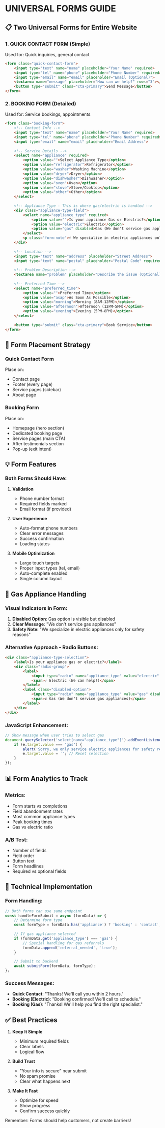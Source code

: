 # UNIVERSAL FORMS GUIDE

## 📋 Two Universal Forms for Entire Website

### 1. QUICK CONTACT FORM (Simple)
Used for: Quick inquiries, general contact

```html
<form class="quick-contact-form">
    <input type="text" name="name" placeholder="Your Name" required>
    <input type="tel" name="phone" placeholder="Phone Number" required>
    <input type="email" name="email" placeholder="Email (Optional)">
    <textarea name="message" placeholder="How can we help?" rows="3"></textarea>
    <button type="submit" class="cta-primary">Send Message</button>
</form>
```

### 2. BOOKING FORM (Detailed)
Used for: Service bookings, appointments

```html
<form class="booking-form">
    <!-- Contact Info -->
    <input type="text" name="name" placeholder="Your Name" required>
    <input type="tel" name="phone" placeholder="Phone Number" required>
    <input type="email" name="email" placeholder="Email Address">
    
    <!-- Service Details -->
    <select name="appliance" required>
        <option value="">Select Appliance Type</option>
        <option value="refrigerator">Refrigerator</option>
        <option value="washer">Washing Machine</option>
        <option value="dryer">Dryer</option>
        <option value="dishwasher">Dishwasher</option>
        <option value="oven">Oven</option>
        <option value="stove">Stove/Cooktop</option>
        <option value="other">Other</option>
    </select>
    
    <!-- Appliance Type - This is where gas/electric is handled -->
    <div class="appliance-type-field">
        <select name="appliance_type" required>
            <option value="">Is your appliance Gas or Electric?</option>
            <option value="electric">Electric</option>
            <option value="gas" disabled>Gas (We don't service gas appliances)</option>
        </select>
        <p class="form-note">⚡ We specialize in electric appliances only for safety reasons</p>
    </div>
    
    <!-- Location -->
    <input type="text" name="address" placeholder="Street Address">
    <input type="text" name="postal" placeholder="Postal Code" required>
    
    <!-- Problem Description -->
    <textarea name="problem" placeholder="Describe the issue (Optional)" rows="3"></textarea>
    
    <!-- Preferred Time -->
    <select name="preferred_time">
        <option value="">Preferred Time</option>
        <option value="asap">As Soon As Possible</option>
        <option value="morning">Morning (8AM-12PM)</option>
        <option value="afternoon">Afternoon (12PM-5PM)</option>
        <option value="evening">Evening (5PM-8PM)</option>
    </select>
    
    <button type="submit" class="cta-primary">Book Service</button>
</form>
```

## 🎯 Form Placement Strategy

### Quick Contact Form
Place on:
- Contact page
- Footer (every page)
- Service pages (sidebar)
- About page

### Booking Form
Place on:
- Homepage (hero section)
- Dedicated booking page
- Service pages (main CTA)
- After testimonials section
- Pop-up (exit intent)

## 💡 Form Features

### Both Forms Should Have:
1. **Validation**
   - Phone number format
   - Required fields marked
   - Email format (if provided)
   
2. **User Experience**
   - Auto-format phone numbers
   - Clear error messages
   - Success confirmation
   - Loading states
   
3. **Mobile Optimization**
   - Large touch targets
   - Proper input types (tel, email)
   - Auto-complete enabled
   - Single column layout

## 🚫 Gas Appliance Handling

### Visual Indicators in Form:
1. **Disabled Option**: Gas option is visible but disabled
2. **Clear Message**: "We don't service gas appliances"
3. **Safety Note**: "We specialize in electric appliances only for safety reasons"

### Alternative Approach - Radio Buttons:
```html
<div class="appliance-type-selection">
    <label>Is your appliance gas or electric?</label>
    <div class="radio-group">
        <label>
            <input type="radio" name="appliance_type" value="electric" required>
            <span>✓ Electric (We can help!)</span>
        </label>
        <label class="disabled-option">
            <input type="radio" name="appliance_type" value="gas" disabled>
            <span>✗ Gas (We don't service gas appliances)</span>
        </label>
    </div>
</div>
```

### JavaScript Enhancement:
```javascript
// Show message when user tries to select gas
document.querySelector('select[name="appliance_type"]').addEventListener('change', function(e) {
    if (e.target.value === 'gas') {
        alert('Sorry, we only service electric appliances for safety reasons. Please contact a certified gas technician.');
        e.target.value = ''; // Reset selection
    }
});
```

## 📊 Form Analytics to Track

### Metrics:
- Form starts vs completions
- Field abandonment rates
- Most common appliance types
- Peak booking times
- Gas vs electric ratio

### A/B Test:
- Number of fields
- Field order
- Button text
- Form headlines
- Required vs optional fields

## 🔧 Technical Implementation

### Form Handling:
```javascript
// Both forms can use same endpoint
const handleFormSubmit = async (formData) => {
    // Determine form type
    const formType = formData.has('appliance') ? 'booking' : 'contact';
    
    // If gas appliance selected
    if (formData.get('appliance_type') === 'gas') {
        // Special handling for gas referrals
        formData.append('referral_needed', 'true');
    }
    
    // Submit to backend
    await submitForm(formData, formType);
};
```

### Success Messages:
- **Quick Contact**: "Thanks! We'll call you within 2 hours."
- **Booking (Electric)**: "Booking confirmed! We'll call to schedule."
- **Booking (Gas)**: "Thanks! We'll help you find the right specialist."

## ✅ Best Practices

1. **Keep It Simple**
   - Minimum required fields
   - Clear labels
   - Logical flow
   
2. **Build Trust**
   - "Your info is secure" near submit
   - No spam promise
   - Clear what happens next
   
3. **Make It Fast**
   - Optimize for speed
   - Show progress
   - Confirm success quickly

Remember: Forms should help customers, not create barriers!